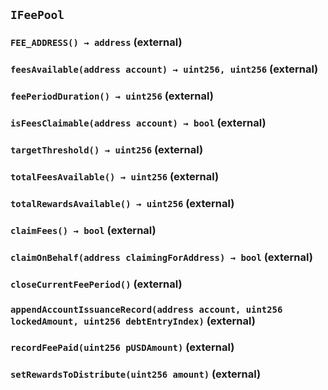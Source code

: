 ## `IFeePool`

### `FEE_ADDRESS() → address` (external)

### `feesAvailable(address account) → uint256, uint256` (external)

### `feePeriodDuration() → uint256` (external)

### `isFeesClaimable(address account) → bool` (external)

### `targetThreshold() → uint256` (external)

### `totalFeesAvailable() → uint256` (external)

### `totalRewardsAvailable() → uint256` (external)

### `claimFees() → bool` (external)

### `claimOnBehalf(address claimingForAddress) → bool` (external)

### `closeCurrentFeePeriod()` (external)

### `appendAccountIssuanceRecord(address account, uint256 lockedAmount, uint256 debtEntryIndex)` (external)

### `recordFeePaid(uint256 pUSDAmount)` (external)

### `setRewardsToDistribute(uint256 amount)` (external)
